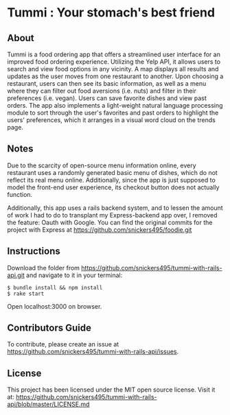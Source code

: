 # Tummi : Your stomach's best friend

## About

Tummi is a food ordering app that offers a streamlined user interface for an improved food ordering experience. Utilizing the Yelp API, it allows users to search and view food options in any vicinity. A map displays all results and updates as the user moves from one restaurant to another. Upon choosing a restaurant, users can then see its basic information, as well as a menu where they can filter out food aversions (i.e. nuts) and filter in their preferences (i.e. vegan). Users can save favorite dishes and view past orders. The app also implements a light-weight natural language processing module to sort through the user's favorites and past orders to highlight the users' preferences, which it arranges in a visual word cloud on the trends page.

## Notes 

Due to the scarcity of open-source menu information online, every restaurant uses a randomly generated basic menu of dishes, which do not reflect its real menu online. Additionally, since the app is just supposed to model the front-end user experience, its checkout button does not actually function. 

Additionally, this app uses a rails backend system, and to lessen the amount of work I had to do to transplant my Express-backend app over, I removed the feature: Oauth with Google. You can find the original commits for the project with Express at https://github.com/snickers495/foodie.git

## Instructions

Download the folder from https://github.com/snickers495/tummi-with-rails-api.git and navigate to it in your terminal:
```
$ bundle install && npm install
$ rake start
```
Open localhost:3000 on browser.

## Contributors Guide

To contribute, please create an issue at https://github.com/snickers495/tummi-with-rails-api/issues.

## License

This project has been licensed under the MIT open source license. Visit it at: 
https://github.com/snickers495/tummi-with-rails-api/blob/master/LICENSE.md